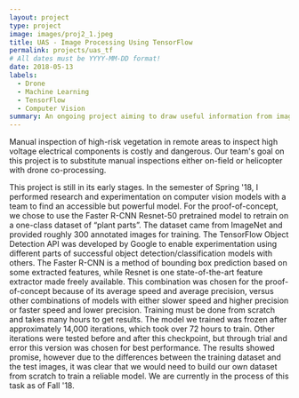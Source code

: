 ```yaml
---
layout: project
type: project
image: images/proj2_1.jpeg
title: UAS - Image Processing Using TensorFlow
permalink: projects/uas_tf
# All dates must be YYYY-MM-DD format!
date: 2018-05-13
labels:
  - Drone
  - Machine Learning
  - TensorFlow
  - Computer Vision
summary: An ongoing project aiming to draw useful information from images using computer vision and unmanned aerial vehicles.
---
```

Manual inspection of high-risk vegetation in remote areas to inspect high voltage electrical components is costly and dangerous. Our team's goal on this project is to substitute manual inspections either on-field or helicopter with drone co-processing.

This project is still in its early stages. In the semester of Spring '18, I performed research and experimentation on computer vision models with a team to find an accessible but powerful model. For the proof-of-concept, we chose to use the Faster R-CNN Resnet-50 pretrained model to retrain on a one-class dataset of “plant parts”. The dataset came from ImageNet and provided roughly 300 annotated images for training.
	The TensorFlow Object Detection API was developed by Google to enable experimentation using different parts of successful object detection/classification models with others. The Faster R-CNN is a method of bounding box prediction based on some extracted features, while Resnet is one state-of-the-art feature extractor made freely available. This combination was chosen for the proof-of-concept because of its average speed and average precision, versus other combinations of models with either slower speed and higher precision or faster speed and lower precision.
	Training must be done from scratch and takes many hours to get results. The model we trained was frozen after approximately 14,000 iterations, which took over 72 hours to train. Other iterations were tested before and after this checkpoint, but through trial and error this version was chosen for best performance. The results showed promise, however due to the differences between the training dataset and the test images, it was clear that we would need to build our own dataset from scratch to train a reliable model. We are currently in the process of this task as of Fall '18.

